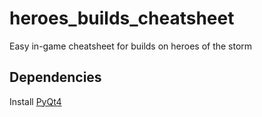 # heroes_builds_cheatsheet

Easy in-game cheatsheet for builds on heroes of the storm


## Dependencies

Install [PyQt4](https://riverbankcomputing.com/software/pyqt/download/)
